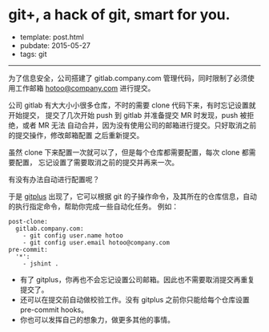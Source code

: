 
# git+, a hack of git, smart for you.

- template: post.html
- pubdate: 2015-05-27
- tags: git

----

为了信息安全，公司搭建了 gitlab.company.com 管理代码，同时限制了必须使用工作邮箱
hotoo@company.com 进行提交。

公司 gitlab 有大大小小很多仓库，不时的需要 clone 代码下来，有时忘记设置就开始提交，
提交了几次开始 push 到 gitlab 并准备提交 MR 时发现，push 被拒绝，或者 MR 无法
自动合并，因为没有使用公司的邮箱进行提交。只好取消之前的提交操作，修改邮箱配置
之后重新提交。

虽然 clone 下来配置一次就可以了，但是每个仓库都需要配置，每次 clone 都需要配置，
忘记设置了需要取消之前的提交并再来一次。

有没有办法自动进行配置呢？

于是 [gitplus](https://github.com/hotoo/gitplus) 出现了，它可以根据 git
的子操作命令，及其所在的仓库信息，自动的执行指定命令，帮助你完成一些自动化任务。
例如：

```
post-clone:
  gitlab.company.com:
    - git config user.name hotoo
    - git config user.email hotoo@company.com
pre-commit:
  '*':
    - jshint .
```

* 有了 gitplus，你再也不会忘记设置公司邮箱。因此也不需要取消提交再重复提交了。
* 还可以在提交前自动做校验工作。没有 gitplus 之前你只能给每个仓库设置 pre-commit hooks。
* 你也可以发挥自己的想象力，做更多其他的事情。

